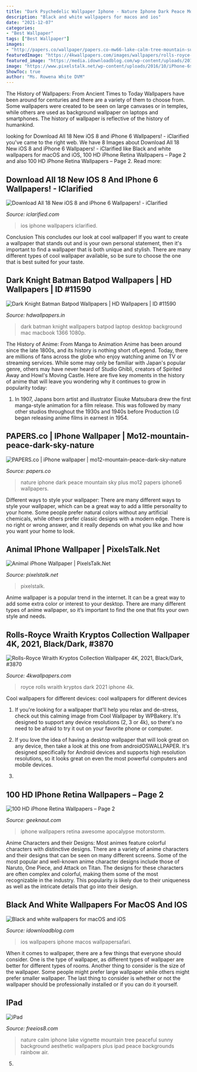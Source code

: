 ```yaml
---
title: "Dark Psychedelic Wallpaper Iphone - Nature Iphone Dark Peace Mountain Sky Plus Mo12 Papers Iphone6 Wallpapers"
description: "Black and white wallpapers for macos and ios"
date: "2021-12-07"
categories:
- "Best Wallpaper"
tags: ["Best Wallpaper"]
images:
- "http://papers.co/wallpaper/papers.co-mw66-lake-calm-tree-mountain-sunny-day-nature-vignette-33-iphone6-wallpaper.jpg"
featuredImage: "https://4kwallpapers.com/images/wallpapers/rolls-royce-wraith-kryptos-collection-2021-1536x2048-3870.jpg"
featured_image: "https://media.idownloadblog.com/wp-content/uploads/2016/11/iOS-wallpaper-mod-4-by-AR72014.jpg"
image: "https://www.pixelstalk.net/wp-content/uploads/2016/10/iPhone-6s-wallpaper-HD-1080x1920-3.jpg"
ShowToc: true
author: "Ms. Rowena White DVM"
---
```



The History of Wallpapers: From Ancient Times to Today
Wallpapers have been around for centuries and there are a variety of them to choose from. Some wallpapers were created to be seen on large canvases or in temples, while others are used as background wallpaper on laptops and smartphones. The history of wallpaper is reflective of the history of humankind.

	

		
looking for Download All 18 New iOS 8 and iPhone 6 Wallpapers! - iClarified you've came to the right web. We have 8 Images about Download All 18 New iOS 8 and iPhone 6 Wallpapers! - iClarified like Black and white wallpapers for macOS and iOS, 100 HD iPhone Retina Wallpapers – Page 2 and also 100 HD iPhone Retina Wallpapers – Page 2. Read more:
		
    
## Download All 18 New IOS 8 And IPhone 6 Wallpapers! - IClarified

<img loading=lazy src="https://www.iclarified.com/images/news/43810/196672/196672.png" onerror="this.onerror=null;this.src='https://tse2.mm.bing.net/th?id=OIP.J33qAe0LFFmtaoddmxUM2AHaNJ&amp;pid=15.1';" alt="Download All 18 New iOS 8 and iPhone 6 Wallpapers! - iClarified">

_Source: iclarified.com_

>ios iphone wallpapers iclarified. 

	

Conclusion
This concludes our look at cool wallpaper! If you want to create a wallpaper that stands out and is your own personal statement, then it's important to find a wallpaper that is both unique and stylish. There are many different types of cool wallpaper available, so be sure to choose the one that is best suited for your taste.

    
## Dark Knight Batman Batpod Wallpapers | HD Wallpapers | ID #11590

<img loading=lazy src="http://www.hdwallpapers.in/download/dark_knight_batman_batpod-1366x768.jpg" onerror="this.onerror=null;this.src='https://tse1.mm.bing.net/th?id=OIP.Al1V2B7fll1mB66YzHSBhAHaEK&amp;pid=15.1';" alt="Dark Knight Batman Batpod Wallpapers | HD Wallpapers | ID #11590">

_Source: hdwallpapers.in_

>dark batman knight wallpapers batpod laptop desktop background mac macbook 1366 1080p. 

	

The History of Anime: From Manga to Animation
Anime has been around since the late 1800s, and its history is nothing short ofLegend. Today, there are millions of fans across the globe who enjoy watching anime on TV or streaming services. While some may only be familiar with Japan's popular genre, others may have never heard of Studio Ghibli, creators of Spirited Away and Howl's Moving Castle. Here are five key moments in the history of anime that will leave you wondering why it continues to grow in popularity today:
1) In 1907, Japans born artist and illustrator Eisuke Matsubara drew the first manga-style animation for a film release. This was followed by many other studios throughout the 1930s and 1940s before Production I.G began releasing anime films in earnest in 1954.

    
## PAPERS.co | IPhone Wallpaper | Mo12-mountain-peace-dark-sky-nature

<img loading=lazy src="http://papers.co/wallpaper/papers.co-mo12-mountain-peace-dark-sky-nature-34-iphone6-plus-wallpaper.jpg" onerror="this.onerror=null;this.src='https://tse4.mm.bing.net/th?id=OIP.FWko2shCpKMa7Y9pVyhiXAHaNK&amp;pid=15.1';" alt="PAPERS.co | iPhone wallpaper | mo12-mountain-peace-dark-sky-nature">

_Source: papers.co_

>nature iphone dark peace mountain sky plus mo12 papers iphone6 wallpapers. 

	

Different ways to style your wallpaper:
There are many different ways to style your wallpaper, which can be a great way to add a little personality to your home. Some people prefer natural colors without any artificial chemicals, while others prefer classic designs with a modern edge. There is no right or wrong answer, and it really depends on what you like and how you want your home to look.

    
## Animal IPhone Wallpaper | PixelsTalk.Net

<img loading=lazy src="https://www.pixelstalk.net/wp-content/uploads/2016/10/iPhone-6s-wallpaper-HD-1080x1920-3.jpg" onerror="this.onerror=null;this.src='https://tse4.mm.bing.net/th?id=OIP.eQn1zoeVUmAokpuXIeI2EQHaNK&amp;pid=15.1';" alt="Animal iPhone Wallpaper | PixelsTalk.Net">

_Source: pixelstalk.net_

>pixelstalk. 

	

Anime wallpaper is a popular trend in the internet. It can be a great way to add some extra color or interest to your desktop. There are many different types of anime wallpaper, so it’s important to find the one that fits your own style and needs.

    
## Rolls-Royce Wraith Kryptos Collection Wallpaper 4K, 2021, Black/Dark, #3870

<img loading=lazy src="https://4kwallpapers.com/images/wallpapers/rolls-royce-wraith-kryptos-collection-2021-1536x2048-3870.jpg" onerror="this.onerror=null;this.src='https://tse4.mm.bing.net/th?id=OIP.rgNE3BSZl9eLYIVPF8ChKwHaJ4&amp;pid=15.1';" alt="Rolls-Royce Wraith Kryptos Collection Wallpaper 4K, 2021, Black/Dark, #3870">

_Source: 4kwallpapers.com_

>royce rolls wraith kryptos dark 2021 iphone 4k. 

	

Cool wallpapers for different devices:
cool wallpapers for different devices 

1. If you're looking for a wallpaper that'll help you relax and de-stress, check out this calming image from Cool Wallpaper by WPBakery. It's designed to support any device resolutions (2, 3 or 4k), so there's no need to be afraid to try it out on your favorite phone or computer.

2. If you love the idea of having a desktop wallpaper that will look great on any device, then take a look at this one from androidOSWALLPAPER. It's designed specifically for Android devices and supports high resolution resolutions, so it looks great on even the most powerful computers and mobile devices.

3.

    
## 100 HD IPhone Retina Wallpapers – Page 2

<img loading=lazy src="https://www.geeknaut.com/images/2010/09/awesome_iphone_wallpaper.jpg" onerror="this.onerror=null;this.src='https://tse4.mm.bing.net/th?id=OIP.xK236CkI15gjl2XPiX9EHQHaLH&amp;pid=15.1';" alt="100 HD iPhone Retina Wallpapers – Page 2">

_Source: geeknaut.com_

>iphone wallpapers retina awesome apocalypse motorstorm. 

	

Anime Characters and their Designs: Most animes feature colorful characters with distinctive designs.
There are a variety of anime characters and their designs that can be seen on many different screens. Some of the most popular and well-known anime character designs include those of Naruto, One Piece, and Attack on Titan. The designs for these characters are often complex and colorful, making them some of the most recognizable in the industry. This popularity is likely due to their uniqueness as well as the intricate details that go into their design.

    
## Black And White Wallpapers For MacOS And IOS

<img loading=lazy src="https://media.idownloadblog.com/wp-content/uploads/2016/11/iOS-wallpaper-mod-4-by-AR72014.jpg" onerror="this.onerror=null;this.src='https://tse2.mm.bing.net/th?id=OIP.rkbhsAaXilNwI4ndGLs4wQHaNK&amp;pid=15.1';" alt="Black and white wallpapers for macOS and iOS">

_Source: idownloadblog.com_

>ios wallpapers iphone macos wallpapersafari. 

	

When it comes to wallpaper, there are a few things that everyone should consider. One is the type of wallpaper, as different types of wallpaper are better for different types of rooms. Another thing to consider is the size of the wallpaper. Some people might prefer large wallpaper while others might prefer smaller wallpaper. The last thing to consider is whether or not the wallpaper should be professionally installed or if you can do it yourself.

    
## IPad

<img loading=lazy src="http://papers.co/wallpaper/papers.co-mw66-lake-calm-tree-mountain-sunny-day-nature-vignette-33-iphone6-wallpaper.jpg" onerror="this.onerror=null;this.src='https://tse3.mm.bing.net/th?id=OIP.syx9wMxqFbhrr8e--6AOoQHaNL&amp;pid=15.1';" alt="iPad">

_Source: freeios8.com_

>nature calm iphone lake vignette mountain tree peaceful sunny background aesthetic wallpapers plus ipad peace backgrounds rainbow air. 

	

5.

